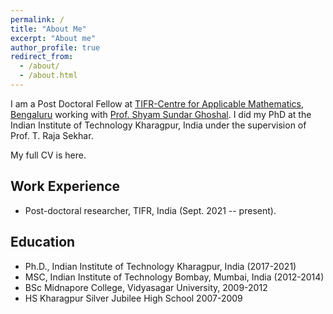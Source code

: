 ```yaml
---
permalink: /
title: "About Me"
excerpt: "About me"
author_profile: true
redirect_from: 
  - /about/
  - /about.html
---
```


I am a Post Doctoral Fellow at [TIFR-Centre for Applicable Mathematics, Bengaluru](https://www.math.tifrbng.res.in) working with [Prof. Shyam Sundar Ghoshal](https://sites.google.com/tifrbng.res.in/shyam/shyam-sundar-ghoshal). I did my PhD at the Indian Institute of Technology Kharagpur, India under the supervision of Prof. T. Raja Sekhar.

My full CV is here.


Work Experience
----------
* Post-doctoral researcher, TIFR, India (Sept. 2021 -- present). 

Education
---------
* Ph.D., Indian Institute of Technology Kharagpur, India (2017-2021)
* MSC, Indian Institute of Technology Bombay, Mumbai, India (2012-2014)
* BSc Midnapore College, Vidyasagar University, 2009-2012
* HS Kharagpur Silver Jubilee High School 2007-2009
  

